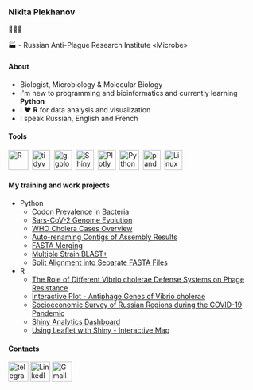 ### Nikita Plekhanov 

🧬🧫🌱

🏭 - Russian Anti-Plague Research Institute «Microbe»

#### About
- Biologist, Microbiology & Molecular Biology
- I'm new to programming and bioinformatics and currently learning **Python**
- I :heart: **R** for data analysis and visualization
- I speak Russian, English and French

#### Tools
<img src="https://cdn.jsdelivr.net/gh/devicons/devicon@latest/icons/r/r-original.svg" title="R" width="40" height="40"/>&nbsp;
<img src="https://tidyverse.tidyverse.org/logo.png" title="tidyverse" width="36" height="40"/>&nbsp;
<img src="https://www.tidyverse.org/css/images/hex/ggplot2.png" title="ggplot2" width="36" height="40"/>&nbsp;
<img src="https://jeremymack-lu.github.io/shinyapps/images/shiny_hex.png" title="Shiny" width="36" height="40"/>&nbsp;
<img src="https://cdn.jsdelivr.net/gh/devicons/devicon@latest/icons/plotly/plotly-original.svg" title="Plotly" width="36" height="40"/>&nbsp;
<img src="https://cdn.jsdelivr.net/gh/devicons/devicon@latest/icons/python/python-original.svg" title="Python" width="40" height="40"/>&nbsp;
<img src="https://cdn.jsdelivr.net/gh/devicons/devicon@latest/icons/pandas/pandas-original-wordmark.svg" title="pandas" width="35" height="40"/>&nbsp;
<img src="https://cdn.jsdelivr.net/gh/devicons/devicon@latest/icons/linux/linux-original.svg" title="Linux" width="36" height="40"/>&nbsp;

#### My training and work projects
- Python
  - [Codon Prevalence in Bacteria](https://colab.research.google.com/drive/1GnDstThfq3h05z-yY7E5jrQi2kgu4QcC?usp=sharing)
  - [Sars-CoV-2 Genome Evolution](https://colab.research.google.com/drive/1gaMZiEuwduYYA76ARHV3O7pyJJ9zhSx-?usp=sharing)
  - [WHO Cholera Cases Overview](https://colab.research.google.com/drive/14f7Ob4xpfQt_WSrMvNp5ywTWQEi7Q_U1?usp=sharing)
  - [Auto-renaming Contigs of Assembly Results](https://colab.research.google.com/drive/19Gp9SsSDx4OqE7vSEEAcPE7SpTaelFBR?usp=sharing)
  - [FASTA Merging](https://colab.research.google.com/drive/1pemVDpjiYeR1G9j4EgZhGrzNX9Boa6_D?usp=sharing)
  - [Multiple Strain BLAST+](https://colab.research.google.com/drive/1AwGbwPEz35OVfS7KFvHX1BzqH2dQUydx?usp=sharing)
  - [Split Alignment into Separate FASTA Files](https://colab.research.google.com/drive/1X3pX6nYMp5buyJHVjN0K4OdRLfE0xhgy?usp=sharing)
- R
  - [The Role of Different Vibrio cholerae Defense Systems on Phage Resistance](https://rpubs.com/muscari/anti-phage)
  - [Interactive Plot - Antiphage Genes of Vibrio cholerae](https://rpubs.com/muscari/plotly_antiphage_genes)
  - [Socioeconomic Survey of Russian Regions during the COVID-19 Pandemic](https://rpubs.com/muscari/TrustUS)
  - [Shiny Analytics Dashboard](https://muscari.shinyapps.io/TrustUs/) 
  - [Using Leaflet with Shiny - Interactive Map](https://muscari.shinyapps.io/Shiny_map)
#### Contacts
[<img src="https://img.icons8.com/?size=100&id=63306&format=png&color=000000" title="Telegram" alt="telegram" width="40" height="40">](https://t.me/mscrr)
[<img src="https://img.icons8.com/?size=100&id=13930&format=png&color=000000" title="LinkedIn" alt="LinkedIn" width="40" height="40">](http://www.linkedin.com/in/nikita-plekhanov)
[<img src="https://img.icons8.com/?size=100&id=ho8QlOYvMuG3&format=png&color=000000" title="naplekhanov@gmail.com" alt="Gmail" width="40" height="40">](mailto:naplekhanov@gmail.com)


                  
                         




          
           


 

